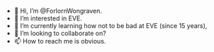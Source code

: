 - 👋 Hi, I’m @ForlornWongraven.
- 👀 I’m interested in EVE.
- 🌱 I’m currently learning how not to be bad at EVE (since 15 years),
- 💞️ I’m looking to collaborate on?
- 📫 How to reach me is obvious.

<!---
ForlornWongraven/ForlornWongraven is a ✨ special ✨ repository because its `README.md` (this file) appears on your GitHub profile.
You can click the Preview link to take a look at your changes.
--->
